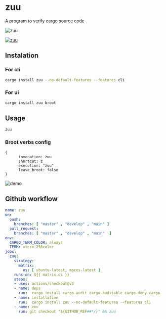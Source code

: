 # zuu

A program to verify cargo source code

![zuu](https://raw.githubusercontent.com/otechdo/zuu/refs/heads/main/zuu.svg)

[![zuu](https://github.com/otechdo/zuu/actions/workflows/zuu.yml/badge.svg)](https://github.com/otechdo/zuu/actions/workflows/zuu.yml)

## Instalation

### For cli

```bash
cargo install zuu --no-default-features --features cli 
```

### For ui

```bash
cargo install zuu broot
```

## Usage

```bash
zuu
```

### Broot verbs config


```hjson
{
      invocation: zuu
      shortcut: z
      execution: "zuu"
      leave_broot: false
}  
```

![demo](https://raw.githubusercontent.com/otechdo/zuu/refs/heads/main/zuu.23.gif)


## Github workflow

```yaml
name: zuu
on:
  push:
    branches: [ "master" , "develop" , "main" ]
  pull_request:
    branches: [ "master" , "develop" , "main"  ]
env:
  CARGO_TERM_COLOR: always
  TERM: xterm-256color
jobs:
  zuu:
    strategy:
      matrix:
        os: [ ubuntu-latest, macos-latest ]
    runs-on: ${{ matrix.os }}
    steps:
    - uses: actions/checkout@v3
    - name: deps
      run:  cargo install cargo-audit cargo-auditable cargo-deny cargo-outdated
    - name: installation
      run:  cargo install zuu --no-default-features --features cli
    - name: zuu
      run: git checkout "${GITHUB_REF##*/}" && zuu
```


